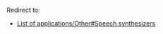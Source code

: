 Redirect to:

*   [List of applications/Other#Speech synthesizers](/index.php/List_of_applications/Other#Speech_synthesizers "List of applications/Other")